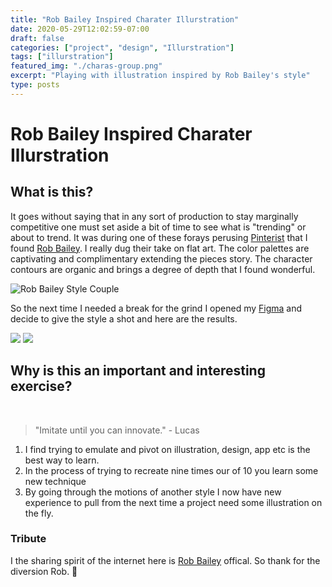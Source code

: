 ```yaml
---
title: "Rob Bailey Inspired Charater Illurstration"
date: 2020-05-29T12:02:59-07:00
draft: false
categories: ["project", "design", "Illurstration"]
tags: ["illurstration"]
featured_img: "./charas-group.png"
excerpt: "Playing with illustration inspired by Rob Bailey's style"
type: posts
---
```


# Rob Bailey Inspired Charater Illurstration

## What is this?

It goes without saying that in any sort of production to stay marginally competitive one must set aside a bit of time to see what is "trending" or about to trend. It was during one of these forays perusing [Pinterist](https://www.pinterest.com/) that I found [Rob Bailey](https://www.outlineartists.com/rob-bailey). I really dug their take on flat art. The color palettes are captivating and complimentary extending the pieces story. The character contours are organic and brings a degree of depth that I found wonderful.

![Rob Bailey Style Couple](../rob-bailey-couple.jpg)

So the next time I needed a break for the grind I opened my [Figma](https://www.figma.com/) and decide to give the style a shot and here are the results.

![](../char-redbeard.png)
![](../charas-group.png)

## Why is this an important and interesting exercise?

<br/>

> "Imitate until you can innovate." - Lucas

1. I find trying to emulate and pivot on illustration, design, app etc is the best way to learn.
2. In the process of trying to recreate nine times our of 10 you learn some new technique
3. By going through the motions of another style I now have new experience to pull from the next time a project need some illustration on the fly.

### Tribute

I the sharing spirit of the internet here is [Rob Bailey](https://www.outlineartists.com/rob-bailey) offical. So thank for the diversion Rob. 🍻
